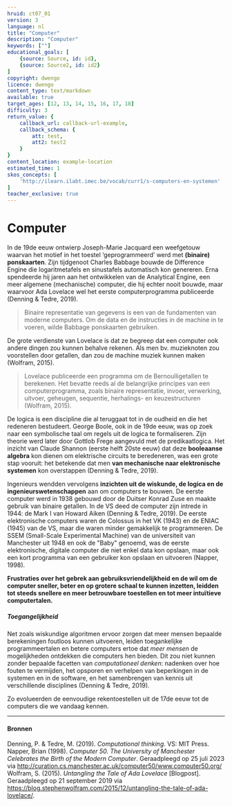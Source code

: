 ```yaml
---
hruid: ct07_01
version: 3
language: nl
title: "Computer"
description: "Computer"
keywords: [""]
educational_goals: [
    {source: Source, id: id}, 
    {source: Source2, id: id2}
]
copyright: dwengo
licence: dwengo
content_type: text/markdown
available: true
target_ages: [12, 13, 14, 15, 16, 17, 18]
difficulty: 3
return_value: {
    callback_url: callback-url-example,
    callback_schema: {
        att: test,
        att2: test2
    }
}
content_location: example-location
estimated_time: 1
skos_concepts: [
    'http://ilearn.ilabt.imec.be/vocab/curr1/s-computers-en-systemen'
]
teacher_exclusive: true
---
```


# Computer

In de 19de eeuw ontwierp Joseph-Marie Jacquard een weefgetouw waarvan het motief in het toestel ‘geprogrammeerd’ werd met **(binaire) ponskaarten**. Zijn tijdgenoot Charles Babbage bouwde de Difference Engine die logaritmetafels en sinustafels automatisch kon genereren. Erna spendeerde hij jaren aan het ontwikkelen van de Analytical Engine, een meer algemene (mechanische) computer, die hij echter nooit bouwde, maar waarvoor Ada Lovelace wel het eerste computerprogramma publiceerde (Denning & Tedre, 2019). 

> Binaire representatie van gegevens is een van de fundamenten van moderne computers. 
> Om de data en de instructies in de machine in te voeren, wilde Babbage ponskaarten gebruiken. 

De grote verdienste van Lovelace is dat ze begreep dat een computer ook andere dingen zou kunnen behalve rekenen. Als men bv. muzieknoten zou voorstellen door getallen, dan zou de machine muziek kunnen maken (Wolfram, 2015). 

> Lovelace publiceerde een programma om de Bernoulligetallen te berekenen. Het bevatte reeds al de belangrijke principes van een computerprogramma, zoals binaire representatie, invoer, verwerking, uitvoer, geheugen, sequentie, herhalings- en keuzestructuren (Wolfram, 2015). 

De logica is een discipline die al teruggaat tot in de oudheid en die het redeneren bestudeert. George Boole, ook in de 19de eeuw, was op zoek naar een symbolische taal om regels uit de logica te formaliseren. Zijn theorie werd later door Gottlob Frege aangevuld met de predikaatlogica. Het inzicht van Claude Shannon (eerste helft 20ste eeuw) dat deze **booleaanse algebra** kon dienen om elektrische circuits te beredeneren, was een grote stap vooruit: het betekende dat men **van mechanische naar elektronische systemen** kon overstappen (Denning & Tedre, 2019). 

Ingenieurs wendden vervolgens **inzichten uit de wiskunde, de logica en de ingenieurswetenschappen** aan om computers te bouwen. De eerste computer werd in 1938 gebouwd door de Duitser Konrad Zuse en maakte gebruik van binaire getallen. In de VS deed de computer zijn intrede in 1944: de Mark I van Howard Aiken (Denning & Tedre, 2019). De eerste elektronische computers waren de Colossus in het VK (1943) en de ENIAC (1945) van de VS, maar die waren minder gemakkelijk te programmeren. De SSEM (Small-Scale Experimental Machine) van de universiteit van Manchester uit 1948 en ook de "Baby" genoemd, was de eerste elektronische, digitale computer die niet enkel data kon opslaan, maar ook een kort programma van een gebruiker kon opslaan en uitvoeren (Napper, 1998).

**Frustraties over het gebrek aan gebruiksvriendelijkheid en de wil om de computer sneller, beter en op grotere schaal te kunnen inzetten, leidden tot steeds snellere en meer betrouwbare toestellen en tot meer intuïtieve computertalen.** 

<div class="alert alert-box alert-success">
<strong><h5>Toegangelijkheid</h5></strong>
Net zoals wiskundige algoritmen ervoor zorgen dat meer mensen bepaalde berekeningen foutloos kunnen uitvoeren, leiden toegankelijke programmeertalen en betere computers ertoe dat <em>meer mensen</em> de mogelijkheden ontdekken die computers hen bieden. Dit zou niet kunnen zonder bepaalde facetten van <em>computationeel denken</em>: nadenken over hoe fouten te vermijden, het opsporen en verhelpen van beperkingen in de systemen en in de software, en het samenbrengen van kennis uit verschillende disciplines (Denning & Tedre, 2019).
</div>

Zo evolueerden de eenvoudige rekentoestellen uit de 17de eeuw tot de computers die we vandaag kennen. 

---

#### Bronnen

Denning, P. & Tedre, M. (2019). *Computational thinking*. VS: MIT Press.<br>
Napper, Brian (1998). *Computer 50. The University of Manchester Celebrates the Birth of the Modern Computer*. Geraadpleegd op 25 juli 2023 via http://curation.cs.manchester.ac.uk/computer50/www.computer50.org/<br>
Wolfram, S. (2015). *Untangling the Tale of Ada Lovelace* [Blogpost]. Geraadpleegd op 21 september 2019 via https://blog.stephenwolfram.com/2015/12/untangling-the-tale-of-ada-lovelace/.
